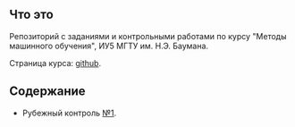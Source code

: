 ## Что это
Репозиторий с заданиями и контрольными работами по курсу "Методы машинного обучения", ИУ5 МГТУ им. Н.Э. Баумана. 

Страница курса: [github](https://github.com/ugapanyuk/ml_course_2021/wiki/COURSE_MMO).

## Содержание

* Рубежный контроль [№1](https://github.com/GeorgiyX/ML-21/blob/master/rk-1/rk-1.ipynb).
